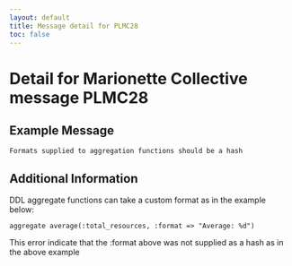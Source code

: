 ```yaml
---
layout: default
title: Message detail for PLMC28
toc: false
---
```


Detail for Marionette Collective message PLMC28
===========================================

Example Message
---------------

    Formats supplied to aggregation functions should be a hash

Additional Information
----------------------

DDL aggregate functions can take a custom format as in the example below:

    aggregate average(:total_resources, :format => "Average: %d")

This error indicate that the :format above was not supplied as a hash as in the above example
